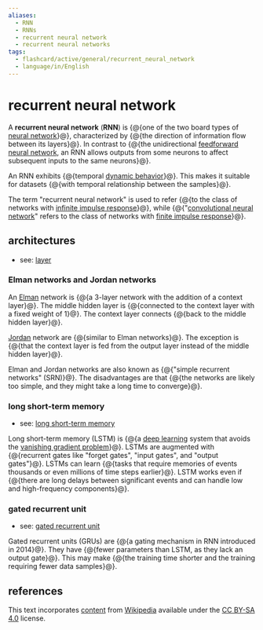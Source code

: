 ```yaml
---
aliases:
  - RNN
  - RNNs
  - recurrent neural network
  - recurrent neural networks
tags:
  - flashcard/active/general/recurrent_neural_network
  - language/in/English
---
```


# recurrent neural network

A __recurrent neural network__ (__RNN__) is {@{one of the two board types of [neural network](neural%20network%20(machine%20learning).md)}@}, characterized by {@{the direction of information flow between its layers}@}. In contrast to {@{the unidirectional [feedforward neural network](feedforward%20nerual%20network.md), an RNN allows outputs from some neurons to affect subsequent inputs to the same neurons}@}. <!--SR:!2026-02-07,439,310!2025-03-05,195,310!2026-01-19,426,310-->

An RNN exhibits {@{temporal [dynamic behavior](dynamical%20system.md)}@}. This makes it suitable for datasets {@{with temporal relationship between the samples}@}. <!--SR:!2025-07-12,301,330!2025-04-08,225,330-->

The term "recurrent neural network" is used to refer {@{to the class of networks with [infinite impulse response](infinite%20impulse%20response.md)}@}, while {@{"[convolutional neural network](convolutional%20neural%20network.md)" refers to the class of networks with [finite impulse response](finite%20impulse%20response.md)}@}. <!--SR:!2025-12-26,406,310!2026-05-28,523,310-->

## architectures

- see: [layer](layer%20(deep%20learning).md)

### Elman networks and Jordan networks

An [Elman](Jeffrey%20Elman.md) network is {@{a 3-layer network with the addition of a context layer}@}. The middle hidden layer is {@{connected to the context layer with a fixed weight of 1}@}. The context layer connects {@{back to the middle hidden layer}@}. <!--SR:!2025-01-01,135,290!2025-01-30,171,310!2026-05-22,517,310-->

[Jordan](Michael%20I.%20Jordan.md) network are {@{similar to Elman networks}@}. The exception is {@{that the context layer is fed from the output layer instead of the middle hidden layer}@}. <!--SR:!2026-04-06,479,310!2025-02-14,63,270-->

Elman and Jordan networks are also known as {@{"simple recurrent networks" (SRN)}@}. The disadvantages are that {@{the networks are likely too simple, and they might take a long time to converge}@}. <!--SR:!2025-04-25,239,330!2025-01-16,149,290-->

### long short-term memory

- see: [long short-term memory](long%20short-term%20memory.md)

Long short-term memory (LSTM) is {@{a [deep learning](deep%20learning.md) system that avoids the [vanishing gradient problem](vanishing%20gradient%20problem.md)}@}. LSTMs are augmented with {@{recurrent gates like "forget gates", "input gates", and "output gates"}@}. LSTMs can learn {@{tasks that require memories of events thousands or even millions of time steps earlier}@}. LSTM works even if {@{there are long delays between significant events and can handle low and high-frequency components}@}. <!--SR:!2025-09-29,312,290!2024-12-29,137,290!2026-04-13,490,310!2025-02-24,179,310-->

### gated recurrent unit

- see: [gated recurrent unit](gated%20recurrent%20unit.md)

Gated recurrent units (GRUs) are {@{a gating mechanism in RNN introduced in 2014}@}. They have {@{fewer parameters than LSTM, as they lack an output gate}@}. This may make {@{the training time shorter and the training requiring fewer data samples}@}. <!--SR:!2025-02-23,178,310!2025-01-01,137,290!2025-01-04,152,310-->

## references

This text incorporates [content](https://en.wikipedia.org/wiki/recurrent_neural_network) from [Wikipedia](Wikipedia.md) available under the [CC BY-SA 4.0](https://creativecommons.org/licenses/by-sa/4.0/) license.

